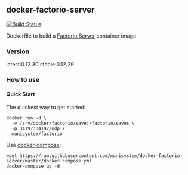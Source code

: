 ## docker-factorio-server
[![Build Status](https://travis-ci.org/munisystem/docker-factorio-server.svg?branch=master)](https://travis-ci.org/munisystem/docker-factorio-server)

Dockerfile to build a [Factorio Server](https://www.factorio.com/download-headless/stable) container image.

### Version
latest:0.12.30
stable:0.12.29

### How to use

#### Quick Start

The quickest way to get started:

```
docker run -d \
  -v /srv/docker/factorio/save:/factorio/saves \
  -p 34197:34197/udp \
  munisystem/factorio
```

Use [docker-compose](https://docs.docker.com/compose/):

```
wget https://raw.githubusercontent.com/munisystem/docker-factorio-server/master/docker-compose.yml
docker-compose up -d
```
